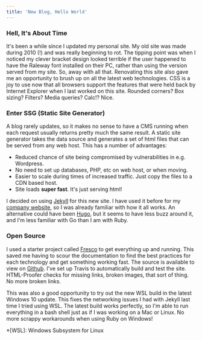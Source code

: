```yaml
---
title: 'New Blog, Hello World'
---
```

### Hell, It's About Time

It's been a while since I updated my personal site. My old site was made during 2010 (!) and was really beginning to rot.
The tipping point was when I noticed my clever bracket design looked terrible if the user happened to have the Raleway font installed on their PC, rather than using the version served from my site. So, away with all that. 
Renovating this site also gave me an opportunity to brush up on all the latest web technologies. CSS is a joy to use now that all browsers support the features that were held back by Internet Explorer when I last worked on this site. Rounded corners? Box sizing? Filters? Media queries? Calc!? Nice.

<!--more-->

### Enter SSG (Static Site Generator)

A blog rarely updates, so it makes no sense to have a CMS running when each request usually returns pretty much the same result. 
A static site generator takes the data source and generates a set of html files that can be served from any web host. 
This has a number of advantages:

- Reduced chance of site being compromised by vulnerabilities in e.g. Wordpress.
- No need to set up databases, PHP, etc on web host, or when moving.
- Easier to scale during times of increased traffic. Just copy the files to a CDN based host.
- Site loads __super fast__. It's just serving html!

I decided on using [Jekyll][jekyll] for this new site. I have used it before for my [company website][stompy_robot], so I was already familiar with how it all works. 
An alternative could have been [Hugo][hugo], but it seems to have less buzz around it, and I'm less familiar with Go than I am with Ruby.

### Open Source

I used a starter project called [Fresco][fresco] to get everything up and running. This saved me having to scour the documentation to find the best practices for each technology and get something working fast.
The source is available to view on [Github][repo]. I've set up Travis to automatically build and test the site. HTML-Proofer checks for missing links, broken images, that sort of thing. No more broken links.

This was also a good opportunity to try out the new WSL build in the latest Windows 10 update. This fixes the networking issues I had with Jekyll last time I tried using WSL.
The latest build works perfectly, so I'm able to run everything in a bash shell just as if I was working on a Mac or Linux. No more scrappy workarounds when using Ruby on Windows!

[jekyll]: https://jekyllrb.com/
[hugo]: https://gohugo.io/
[stompy_robot]: https://www.stompyrobot.uk/
[repo]: https://www.github.com/Simie/simonmoles.com/
[fresco]: https://github.com/ixkaito/frasco
*[WSL]: Windows Subsystem for Linux